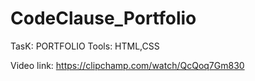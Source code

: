 # CodeClause_Portfolio


 TasK: PORTFOLIO
 Tools: HTML,CSS 

Video link: https://clipchamp.com/watch/QcQoq7Gm830 

